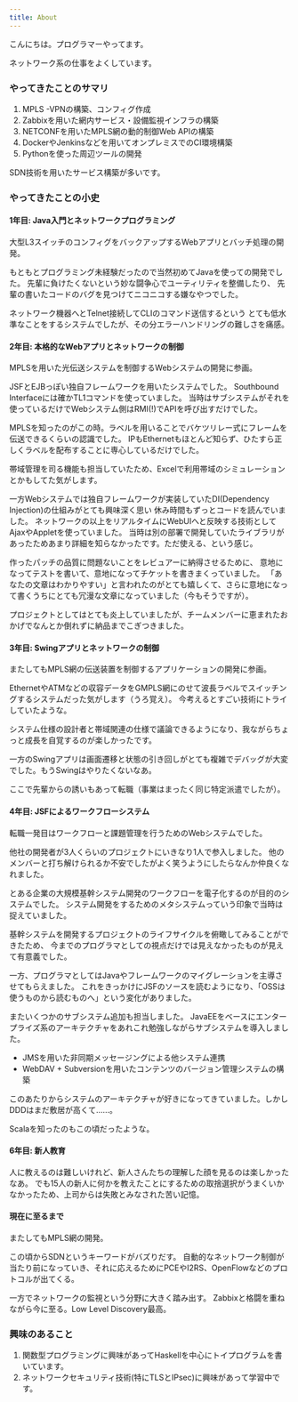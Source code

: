 ```yaml
---
title: About
---
```


こんにちは。プログラマーやってます。

ネットワーク系の仕事をよくしています。

### やってきたことのサマリ

1. MPLS -VPNの構築、コンフィグ作成
2. Zabbixを用いた網内サービス・設備監視インフラの構築
3. NETCONFを用いたMPLS網の動的制御Web APIの構築
4. DockerやJenkinsなどを用いてオンプレミスでのCI環境構築
5. Pythonを使った周辺ツールの開発

SDN技術を用いたサービス構築が多いです。

### やってきたことの小史

#### 1年目: Java入門とネットワークプログラミング

大型L3スイッチのコンフィグをバックアップするWebアプリとバッチ処理の開発。

もともとプログラミング未経験だったので当然初めてJavaを使っての開発でした。
先輩に負けたくないという妙な闘争心でユーティリティを整備したり、
先輩の書いたコードのバグを見つけてニコニコする嫌なやつでした。

ネットワーク機器へとTelnet接続してCLIのコマンド送信するという
とても低水準なことをするシステムでしたが、その分エラーハンドリングの難しさを痛感。

#### 2年目: 本格的なWebアプリとネットワークの制御

MPLSを用いた光伝送システムを制御するWebシステムの開発に参画。

JSFとEJBっぽい独自フレームワークを用いたシステムでした。
Southbound Interfaceには確かTL1コマンドを使っていました。
当時はサブシステムがそれを使っているだけでWebシステム側はRMI(!)でAPIを呼び出すだけでした。

MPLSを知ったのがこの時。ラベルを用いることでバケツリレー式にフレームを伝送できるくらいの認識でした。
IPもEthernetもほとんど知らず、ひたすら正しくラベルを配布することに専心しているだけでした。

帯域管理を司る機能も担当していたため、Excelで利用帯域のシミュレーションとかもしてた気がします。

一方Webシステムでは独自フレームワークが実装していたDI(Dependency Injection)の仕組みがとても興味深く思い
休み時間もずっとコードを読んでいました。
ネットワークの以上をリアルタイムにWebUIへと反映する技術としてAjaxやAppletを使っていました。
当時は別の部署で開発していたライブラリがあったためあまり詳細を知らなかったです。ただ使える、という感じ。

作ったパッチの品質に問題ないことをレビュアーに納得させるために、
意地になってテストを書いて、意地になってチケットを書きまくっていました。
「あなたの文章はわかりやすい」と言われたのがとても嬉しくて、さらに意地になって書くうちにとても冗漫な文章になっていました（今もそうですが）。

プロジェクトとしてはとても炎上していましたが、チームメンバーに恵まれたおかげでなんとか倒れずに納品までこぎつきました。

#### 3年目: Swingアプリとネットワークの制御

またしてもMPLS網の伝送装置を制御するアプリケーションの開発に参画。

EthernetやATMなどの収容データをGMPLS網にのせて波長ラベルでスイッチングするシステムだった気がします（うろ覚え）。
今考えるとすごい技術にトライしていたような。

システム仕様の設計者と帯域関連の仕様で議論できるようになり、我ながらちょっと成長を自覚するのが楽しかったです。

一方のSwingアプリは画面遷移と状態の引き回しがとても複雑でデバッグが大変でした。もうSwingはやりたくないなあ。

ここで先輩からの誘いもあって転職（事業はまったく同じ特定派遣でしたが）。

#### 4年目: JSFによるワークフローシステム

転職一発目はワークフローと課題管理を行うためのWebシステムでした。

他社の開発者が3人くらいのプロジェクトにいきなり1人で参入しました。
他のメンバーと打ち解けられるか不安でしたがよく笑うようにしたらなんか仲良くなれました。

とある企業の大規模基幹システム開発のワークフローを電子化するのが目的のシステムでした。
システム開発をするためのメタシステムっていう印象で当時は捉えていました。

基幹システムを開発するプロジェクトのライフサイクルを俯瞰してみることができたため、
今までのプログラマとしての視点だけでは見えなかったものが見えて有意義でした。

一方、プログラマとしてはJavaやフレームワークのマイグレーションを主導させてもらえました。
これをきっかけにJSFのソースを読むようになり、「OSSは使うものから読むものへ」という変化がありました。

またいくつかのサブシステム追加も担当しました。
JavaEEをベースにエンタープライズ系のアーキテクチャをあれこれ勉強しながらサブシステムを導入しました。

- JMSを用いた非同期メッセージングによる他システム連携
- WebDAV + Subversionを用いたコンテンツのバージョン管理システムの構築

このあたりからシステムのアーキテクチャが好きになってきていました。しかしDDDはまだ敷居が高くて……。

Scalaを知ったのもこの頃だったような。

#### 6年目: 新人教育

人に教えるのは難しいけれど、新人さんたちの理解した顔を見るのは楽しかったなあ。
でも15人の新人に何かを教えたことにするための取捨選択がうまくいかなかったため、上司からは失敗とみなされた苦い記憶。

#### 現在に至るまで

またしてもMPLS網の開発。

この頃からSDNというキーワードがバズりだす。
自動的なネットワーク制御が当たり前になっていき、それに応えるためにPCEやI2RS、OpenFlowなどのプロトコルが出てくる。

一方でネットワークの監視という分野に大きく踏み出す。
Zabbixと格闘を重ねながら今に至る。Low Level Discovery最高。


### 興味のあること

1. 関数型プログラミングに興味があってHaskellを中心にトイプログラムを書いています。
2. ネットワークセキュリティ技術(特にTLSとIPsec)に興味があって学習中です。
